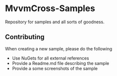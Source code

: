 # MvvmCross-Samples
Repository for samples and all sorts of goodness.

## Contributing
When creating a new sample, please do the following

 - Use NuGets for all external references
 - Provide a Readme.md file describing the sample
 - Provide a some screenshots of the sample
